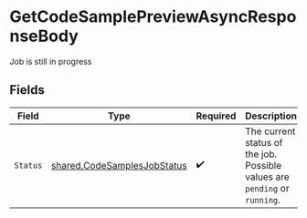 # GetCodeSamplePreviewAsyncResponseBody

Job is still in progress


## Fields

| Field                                                                             | Type                                                                              | Required                                                                          | Description                                                                       |
| --------------------------------------------------------------------------------- | --------------------------------------------------------------------------------- | --------------------------------------------------------------------------------- | --------------------------------------------------------------------------------- |
| `Status`                                                                          | [shared.CodeSamplesJobStatus](../../../pkg/models/shared/codesamplesjobstatus.md) | :heavy_check_mark:                                                                | The current status of the job. Possible values are `pending` or `running`.        |